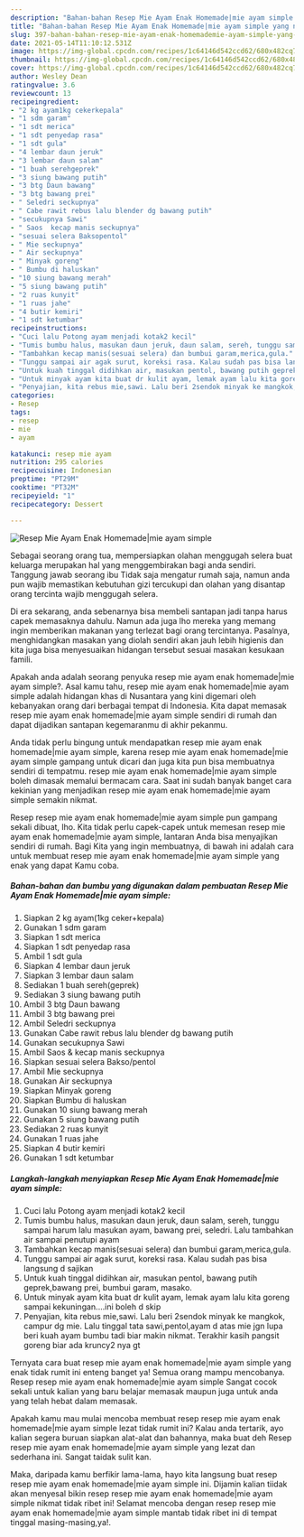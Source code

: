 ```yaml
---
description: "Bahan-bahan Resep Mie Ayam Enak Homemade|mie ayam simple yang nikmat Untuk Jualan"
title: "Bahan-bahan Resep Mie Ayam Enak Homemade|mie ayam simple yang nikmat Untuk Jualan"
slug: 397-bahan-bahan-resep-mie-ayam-enak-homemademie-ayam-simple-yang-nikmat-untuk-jualan
date: 2021-05-14T11:10:12.531Z
image: https://img-global.cpcdn.com/recipes/1c64146d542ccd62/680x482cq70/resep-mie-ayam-enak-homemademie-ayam-simple-foto-resep-utama.jpg
thumbnail: https://img-global.cpcdn.com/recipes/1c64146d542ccd62/680x482cq70/resep-mie-ayam-enak-homemademie-ayam-simple-foto-resep-utama.jpg
cover: https://img-global.cpcdn.com/recipes/1c64146d542ccd62/680x482cq70/resep-mie-ayam-enak-homemademie-ayam-simple-foto-resep-utama.jpg
author: Wesley Dean
ratingvalue: 3.6
reviewcount: 13
recipeingredient:
- "2 kg ayam1kg cekerkepala"
- "1 sdm garam"
- "1 sdt merica"
- "1 sdt penyedap rasa"
- "1 sdt gula"
- "4 lembar daun jeruk"
- "3 lembar daun salam"
- "1 buah serehgeprek"
- "3 siung bawang putih"
- "3 btg Daun bawang"
- "3 btg bawang prei"
- " Seledri seckupnya"
- " Cabe rawit rebus lalu blender dg bawang putih"
- "secukupnya Sawi"
- " Saos  kecap manis seckupnya"
- "sesuai selera Baksopentol"
- " Mie seckupnya"
- " Air seckupnya"
- " Minyak goreng"
- " Bumbu di haluskan"
- "10 siung bawang merah"
- "5 siung bawang putih"
- "2 ruas kunyit"
- "1 ruas jahe"
- "4 butir kemiri"
- "1 sdt ketumbar"
recipeinstructions:
- "Cuci lalu Potong ayam menjadi kotak2 kecil"
- "Tumis bumbu halus, masukan daun jeruk, daun salam, sereh, tunggu sampai harum lalu masukan ayam, bawang prei, seledri. Lalu tambahkan air sampai penutupi ayam"
- "Tambahkan kecap manis(sesuai selera) dan bumbui garam,merica,gula."
- "Tunggu sampai air agak surut, koreksi rasa. Kalau sudah pas bisa langsung d sajikan"
- "Untuk kuah tinggal didihkan air, masukan pentol, bawang putih geprek,bawang prei, bumbui garam, masako."
- "Untuk minyak ayam kita buat dr kulit ayam, lemak ayam lalu kita goreng sampai kekuningan....ini boleh d skip"
- "Penyajian, kita rebus mie,sawi. Lalu beri 2sendok minyak ke mangkok, campur dg mie. Lalu tinggal tata sawi,pentol,ayam d atas mie jgn lupa beri kuah ayam bumbu tadi biar makin nikmat. Terakhir kasih pangsit goreng biar ada kruncy2 nya gt"
categories:
- Resep
tags:
- resep
- mie
- ayam

katakunci: resep mie ayam 
nutrition: 295 calories
recipecuisine: Indonesian
preptime: "PT29M"
cooktime: "PT32M"
recipeyield: "1"
recipecategory: Dessert

---
```



![Resep Mie Ayam Enak Homemade|mie ayam simple](https://img-global.cpcdn.com/recipes/1c64146d542ccd62/680x482cq70/resep-mie-ayam-enak-homemademie-ayam-simple-foto-resep-utama.jpg)

Sebagai seorang orang tua, mempersiapkan olahan menggugah selera buat keluarga merupakan hal yang menggembirakan bagi anda sendiri. Tanggung jawab seorang ibu Tidak saja mengatur rumah saja, namun anda pun wajib memastikan kebutuhan gizi tercukupi dan olahan yang disantap orang tercinta wajib menggugah selera.

Di era  sekarang, anda sebenarnya bisa membeli santapan jadi tanpa harus capek memasaknya dahulu. Namun ada juga lho mereka yang memang ingin memberikan makanan yang terlezat bagi orang tercintanya. Pasalnya, menghidangkan masakan yang diolah sendiri akan jauh lebih higienis dan kita juga bisa menyesuaikan hidangan tersebut sesuai masakan kesukaan famili. 



Apakah anda adalah seorang penyuka resep mie ayam enak homemade|mie ayam simple?. Asal kamu tahu, resep mie ayam enak homemade|mie ayam simple adalah hidangan khas di Nusantara yang kini digemari oleh kebanyakan orang dari berbagai tempat di Indonesia. Kita dapat memasak resep mie ayam enak homemade|mie ayam simple sendiri di rumah dan dapat dijadikan santapan kegemaranmu di akhir pekanmu.

Anda tidak perlu bingung untuk mendapatkan resep mie ayam enak homemade|mie ayam simple, karena resep mie ayam enak homemade|mie ayam simple gampang untuk dicari dan juga kita pun bisa membuatnya sendiri di tempatmu. resep mie ayam enak homemade|mie ayam simple boleh dimasak memalui bermacam cara. Saat ini sudah banyak banget cara kekinian yang menjadikan resep mie ayam enak homemade|mie ayam simple semakin nikmat.

Resep resep mie ayam enak homemade|mie ayam simple pun gampang sekali dibuat, lho. Kita tidak perlu capek-capek untuk memesan resep mie ayam enak homemade|mie ayam simple, lantaran Anda bisa menyajikan sendiri di rumah. Bagi Kita yang ingin membuatnya, di bawah ini adalah cara untuk membuat resep mie ayam enak homemade|mie ayam simple yang enak yang dapat Kamu coba.

<!--inarticleads1-->

##### Bahan-bahan dan bumbu yang digunakan dalam pembuatan Resep Mie Ayam Enak Homemade|mie ayam simple:

1. Siapkan 2 kg ayam(1kg ceker+kepala)
1. Gunakan 1 sdm garam
1. Siapkan 1 sdt merica
1. Siapkan 1 sdt penyedap rasa
1. Ambil 1 sdt gula
1. Siapkan 4 lembar daun jeruk
1. Siapkan 3 lembar daun salam
1. Sediakan 1 buah sereh(geprek)
1. Sediakan 3 siung bawang putih
1. Ambil 3 btg Daun bawang
1. Ambil 3 btg bawang prei
1. Ambil  Seledri seckupnya
1. Gunakan  Cabe rawit rebus lalu blender dg bawang putih
1. Gunakan secukupnya Sawi
1. Ambil  Saos &amp; kecap manis seckupnya
1. Siapkan sesuai selera Bakso/pentol
1. Ambil  Mie seckupnya
1. Gunakan  Air seckupnya
1. Siapkan  Minyak goreng
1. Siapkan  Bumbu di haluskan
1. Gunakan 10 siung bawang merah
1. Gunakan 5 siung bawang putih
1. Sediakan 2 ruas kunyit
1. Gunakan 1 ruas jahe
1. Siapkan 4 butir kemiri
1. Gunakan 1 sdt ketumbar




<!--inarticleads2-->

##### Langkah-langkah menyiapkan Resep Mie Ayam Enak Homemade|mie ayam simple:

1. Cuci lalu Potong ayam menjadi kotak2 kecil
1. Tumis bumbu halus, masukan daun jeruk, daun salam, sereh, tunggu sampai harum lalu masukan ayam, bawang prei, seledri. Lalu tambahkan air sampai penutupi ayam
1. Tambahkan kecap manis(sesuai selera) dan bumbui garam,merica,gula.
1. Tunggu sampai air agak surut, koreksi rasa. Kalau sudah pas bisa langsung d sajikan
1. Untuk kuah tinggal didihkan air, masukan pentol, bawang putih geprek,bawang prei, bumbui garam, masako.
1. Untuk minyak ayam kita buat dr kulit ayam, lemak ayam lalu kita goreng sampai kekuningan....ini boleh d skip
1. Penyajian, kita rebus mie,sawi. Lalu beri 2sendok minyak ke mangkok, campur dg mie. Lalu tinggal tata sawi,pentol,ayam d atas mie jgn lupa beri kuah ayam bumbu tadi biar makin nikmat. Terakhir kasih pangsit goreng biar ada kruncy2 nya gt




Ternyata cara buat resep mie ayam enak homemade|mie ayam simple yang enak tidak rumit ini enteng banget ya! Semua orang mampu mencobanya. Resep resep mie ayam enak homemade|mie ayam simple Sangat cocok sekali untuk kalian yang baru belajar memasak maupun juga untuk anda yang telah hebat dalam memasak.

Apakah kamu mau mulai mencoba membuat resep resep mie ayam enak homemade|mie ayam simple lezat tidak rumit ini? Kalau anda tertarik, ayo kalian segera buruan siapkan alat-alat dan bahannya, maka buat deh Resep resep mie ayam enak homemade|mie ayam simple yang lezat dan sederhana ini. Sangat taidak sulit kan. 

Maka, daripada kamu berfikir lama-lama, hayo kita langsung buat resep resep mie ayam enak homemade|mie ayam simple ini. Dijamin kalian tiidak akan menyesal bikin resep resep mie ayam enak homemade|mie ayam simple nikmat tidak ribet ini! Selamat mencoba dengan resep resep mie ayam enak homemade|mie ayam simple mantab tidak ribet ini di tempat tinggal masing-masing,ya!.

